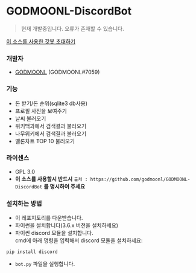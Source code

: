 # GODMOONL-DiscordBot
>현재 개발중입니다. 오류가 존재할 수 있습니다.

[이 소스를 사용한 갓봇 초대하기](https://discordapp.com/oauth2/authorize?client_id=547412284423536640&permissions=8&scope=bot)


### 개발자
- [GODMOONL](himoon345@gmail.com) (GODMOONL#7059)

### 기능
- 돈 받기/돈 순위(sqlite3 db사용)
- 프로필 사진을 보여주기
- 날씨 불러오기
- 위키백과에서 검색결과 불러오기
- 나무위키에서 검색결과 불러오기
- 멜론차트 TOP 10 불러오기

### 라이센스
- GPL 3.0
- **이 소스를 사용할시 반드시** `출처 : https://github.com/godmoonl/GODMOONL-DiscordBot` **를 명시하여 주세요**

### 설치하는 방법
- 이 레포지토리를 다운받습니다.
- 파이썬을 설치합니다(3.6.x 버전을 설치하세요)
- 파이썬 discord 모듈을 설치합니다.   
  cmd에 아래 명령을 입력해서 discord 모듈을 설치하세요:
```
pip install discord
```
- `bot.py` 파일을 실행합니다.
